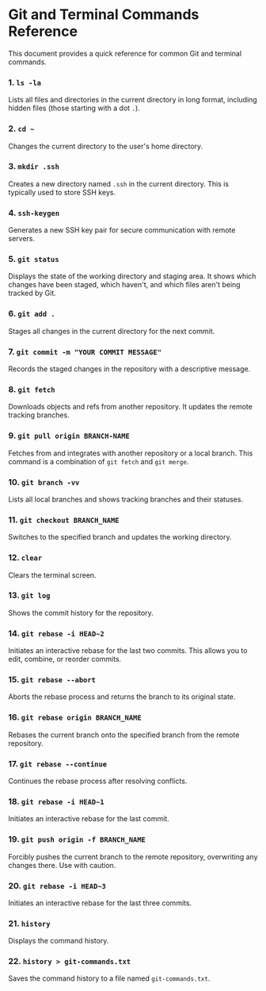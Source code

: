 # Git and Terminal Commands Reference

This document provides a quick reference for common Git and terminal commands.

### 1. **`ls -la`**
Lists all files and directories in the current directory in long format, including hidden files (those starting with a dot `.`).

### 2. **`cd ~`**
Changes the current directory to the user's home directory.

### 3. **`mkdir .ssh`**
Creates a new directory named `.ssh` in the current directory. This is typically used to store SSH keys.

### 4. **`ssh-keygen`**
Generates a new SSH key pair for secure communication with remote servers.

### 5. **`git status`**
Displays the state of the working directory and staging area. It shows which changes have been staged, which haven't, and which files aren't being tracked by Git.

### 6. **`git add .`**
Stages all changes in the current directory for the next commit.

### 7. **`git commit -m "YOUR COMMIT MESSAGE"`**
Records the staged changes in the repository with a descriptive message.

### 8. **`git fetch`**
Downloads objects and refs from another repository. It updates the remote tracking branches.

### 9. **`git pull origin BRANCH-NAME`**
Fetches from and integrates with another repository or a local branch. This command is a combination of `git fetch` and `git merge`.

### 10. **`git branch -vv`**
Lists all local branches and shows tracking branches and their statuses.

### 11. **`git checkout BRANCH_NAME`**
Switches to the specified branch and updates the working directory.

### 12. **`clear`**
Clears the terminal screen.

### 13. **`git log`**
Shows the commit history for the repository.

### 14. **`git rebase -i HEAD~2`**
Initiates an interactive rebase for the last two commits. This allows you to edit, combine, or reorder commits.

### 15. **`git rebase --abort`**
Aborts the rebase process and returns the branch to its original state.

### 16. **`git rebase origin BRANCH_NAME`**
Rebases the current branch onto the specified branch from the remote repository.

### 17. **`git rebase --continue`**
Continues the rebase process after resolving conflicts.

### 18. **`git rebase -i HEAD~1`**
Initiates an interactive rebase for the last commit.

### 19. **`git push origin -f BRANCH_NAME`**
Forcibly pushes the current branch to the remote repository, overwriting any changes there. Use with caution.

### 20. **`git rebase -i HEAD~3`**
Initiates an interactive rebase for the last three commits.

### 21. **`history`**
Displays the command history.

### 22. **`history > git-commands.txt`**
Saves the command history to a file named `git-commands.txt`.
